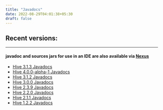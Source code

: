 ```yaml
---
title: "Javadocs"
date: 2022-08-29T04:01:38+05:30
draft: false
---
```


<!---
  Licensed to the Apache Software Foundation (ASF) under one
  or more contributor license agreements.  See the NOTICE file
  distributed with this work for additional information
  regarding copyright ownership.  The ASF licenses this file
  to you under the Apache License, Version 2.0 (the
  "License"); you may not use this file except in compliance
  with the License.  You may obtain a copy of the License at

  http://www.apache.org/licenses/LICENSE-2.0

  Unless required by applicable law or agreed to in writing,
  software distributed under the License is distributed on an
  "AS IS" BASIS, WITHOUT WARRANTIES OR CONDITIONS OF ANY
  KIND, either express or implied.  See the License for the
  specific language governing permissions and limitations
  under the License. -->

## Recent versions:
---
#### javadoc and sources jars for use in an IDE are also available via [Nexus](https://repository.apache.org/index.html#nexus-search;gav~org.apache.hive~~~~)

* [Hive 3.1.3 Javadocs](https://svn.apache.org/repos/infra/websites/production/hive/content/javadocs/r3.1.3/api/index.html)
* [Hive 4.0.0-alpha-1 Javadocs](https://svn.apache.org/repos/infra/websites/production/hive/content/javadocs/r4.0.0-alpha-1/api/index.html)
* [Hive 3.1.2 Javadocs](https://svn.apache.org/repos/infra/websites/production/hive/content/javadocs/r3.1.2/api/index.html)
* [Hive 3.0.0 Javadocs](https://svn.apache.org/repos/infra/websites/production/hive/content/javadocs/r3.0.0/api/index.html)
* [Hive 2.3.9 Javadocs](https://svn.apache.org/repos/infra/websites/production/hive/content/javadocs/r2.3.9/api/index.html)
* [Hive 2.2.0 Javadocs](https://svn.apache.org/repos/infra/websites/production/hive/content/javadocs/r2.2.0/api/index.html)
* [Hive 2.1.1 Javadocs](https://svn.apache.org/repos/infra/websites/production/hive/content/javadocs/r2.1.1/api/index.html)
* [Hive 1.2.2 Javadocs](https://svn.apache.org/repos/infra/websites/production/hive/content/javadocs/r1.2.2/api/index.html)

